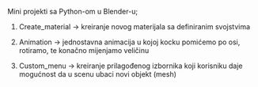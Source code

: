 Mini projekti sa Python-om u Blender-u;

1) Create_material -> kreiranje novog materijala sa definiranim svojstvima

2) Animation -> jednostavna animacija u kojoj kocku pomićemo po osi, rotiramo, te konačno mijenjamo veličinu

3) Custom_menu -> kreiranje prilagođenog izbornika koji korisniku daje mogućnost da u scenu ubaci novi objekt (mesh)

